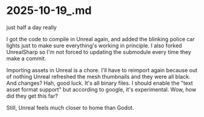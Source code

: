 ﻿# 2025-10-19_.md

just half a day really

I got the code to compile in Unreal again, and added the blinking police car lights just to make sure everything's working in principle. I also forked UnrealSharp so I'm not forced to updating the submodule every time they make a commit.

Importing assets in Unreal is a chore. I'll have to reimport again because out of nothing Unreal refreshed the mesh thumbnails and they were all black. And changes? Hah, good luck. It's all binary files. I should enable the "text asset format support" but according to google, it's experimental. Wow, how did they get this far?

Still, Unreal feels much closer to home than Godot.
